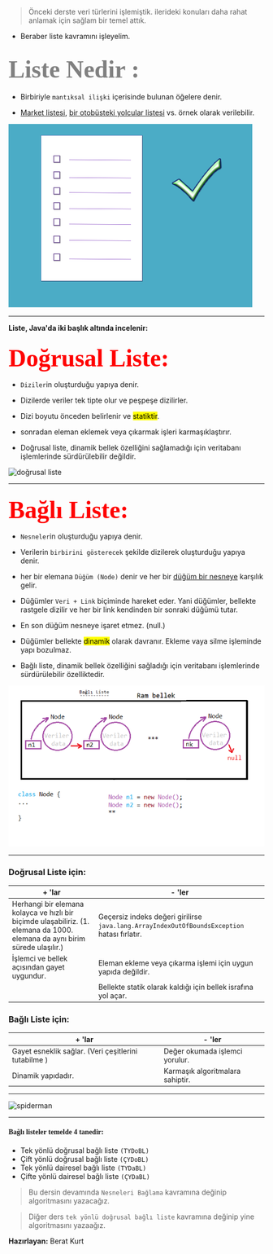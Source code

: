 > Önceki derste veri türlerini işlemiştik.
>ilerideki konuları daha rahat anlamak için sağlam bir temel attık.

* Beraber liste kavramını işleyelim.

<font face="new times roman" color="gray" size="25px"><h2> Liste Nedir : </h2></font>

* Birbiriyle `mantıksal ilişki` içerisinde bulunan öğelere denir.

* <u>Market listesi</u>, <u>bir otobüsteki yolcular listesi</u> vs. örnek olarak verilebilir.

![liste](images/liste.png)

---

**Liste, Java'da iki başlık altında incelenir:**

<font face = "chinese rocks" color="red" size="25px"><h3> Doğrusal Liste:</h3></font>

* `Diziler`in oluşturduğu yapıya denir.

* Dizilerde veriler tek tipte olur ve peşpeşe dizilirler.

* Dizi boyutu önceden belirlenir ve <mark>statiktir</mark>.

* sonradan eleman eklemek veya çıkarmak işleri karmaşıklaştırır.

* Doğrusal liste, dinamik bellek özelliğini sağlamadığı için veritabanı işlemlerinde
sürdürülebilir değildir.

![doğrusal liste](images/doğrusal%20liste.png)

---

<font face="chinese rocks" color = "red" size="25px"><h3> Bağlı Liste: </h3></font>

* `Nesneler`in oluşturduğu yapıya denir.

* Verilerin `birbirini gösterecek` şekilde dizilerek oluşturduğu yapıya denir. 

* her bir elemana `Düğüm (Node)` denir ve her bir <u>düğüm bir nesneye</u> karşılık gelir.

* Düğümler `Veri + Link` biçiminde hareket eder. Yani düğümler, bellekte rastgele dizilir
ve her bir link kendinden bir sonraki düğümü tutar.

* En son düğüm nesneye işaret etmez. (null.)

* Düğümler bellekte <mark>dinamik</mark> olarak davranır. Ekleme vaya silme işleminde yapı bozulmaz.

* Bağlı liste, dinamik bellek özelliğini sağladığı için veritabanı işlemlerinde
sürdürülebilir özelliktedir.


![bağlı liste](images/bağlı%20liste.png)

---

### Doğrusal Liste için:

|+ 'lar | - 'ler|
|-------|-------|
|Herhangi bir elemana kolayca ve hızlı bir biçimde ulaşabiliriz. (1. elemana da 1000. elemana da aynı birim sürede ulaşılır.) |  Geçersiz indeks değeri girilirse `java.lang.ArrayIndexOutOfBoundsException` hatası fırlatır.
|İşlemci ve bellek açısından gayet uygundur.|Eleman ekleme veya çıkarma işlemi için uygun yapıda değildir.
||Bellekte statik olarak kaldığı için bellek israfına yol açar.|

### Bağlı Liste için:

|+ 'lar|- 'ler|
|------|------|
|Gayet esneklik sağlar. (Veri çeşitlerini tutabilme )|Değer okumada işlemci yorulur.|
|Dinamik yapıdadır.|Karmaşık algoritmalara sahiptir.|

---

![spiderman](images/SPİDERMAN.jpg)

---
<font face="new times roman"><h4> Bağlı listeler temelde 4 tanedir: </h4></font>

- Tek yönlü doğrusal bağlı liste `(TYDoBL)`
- Çift yönlü doğrusal bağlı liste `(ÇYDoBL)`
- Tek yönlü dairesel bağlı liste `(TYDaBL)`
- Çifte yönlü dairesel bağlı liste `(ÇYDaBL)`

> Bu dersin devamında `Nesneleri Bağlama` kavramına değinip algoritmasını yazacağız.

> Diğer ders `tek yönlü doğrusal bağlı liste` kavramına değinip yine algoritmasını yazaağız.

**Hazırlayan:** Berat Kurt